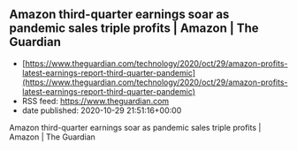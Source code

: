 ## Amazon third-quarter earnings soar as pandemic sales triple profits | Amazon | The Guardian
 - [https://www.theguardian.com/technology/2020/oct/29/amazon-profits-latest-earnings-report-third-quarter-pandemic](https://www.theguardian.com/technology/2020/oct/29/amazon-profits-latest-earnings-report-third-quarter-pandemic)
 - RSS feed: https://www.theguardian.com
 - date published: 2020-10-29 21:51:16+00:00

Amazon third-quarter earnings soar as pandemic sales triple profits | Amazon | The Guardian


